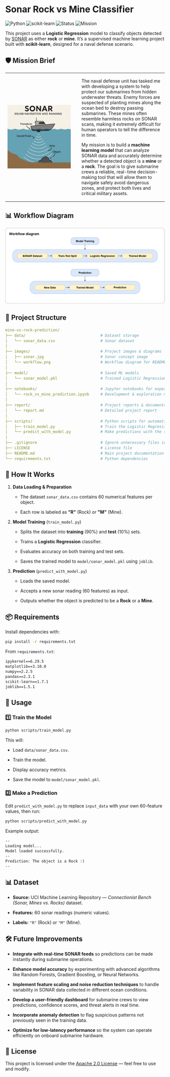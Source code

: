 # Sonar Rock vs Mine Classifier

![Python](https://img.shields.io/badge/Python-3.10-blue?logo=python&logoColor=white) ![scikit-learn](https://img.shields.io/badge/scikit--learn-ML%20Model-orange?logo=scikit-learn&logoColor=white) ![Status](https://img.shields.io/badge/Status-Active-brightgreen) ![Mission](https://img.shields.io/badge/Mission-Naval%20Defense-navy)


This project uses a **Logistic Regression** model to classify objects detected by [SONAR](https://en.wikipedia.org/wiki/Sonar) as either **rock** or **mine**. It’s a supervised machine learning project built with **scikit-learn**, designed for a naval defense scenario.


## 🛡 Mission Brief

<table>
<tr>
<td width="220">
  <img src="images/sonar.jpg" alt="SONAR Icon" width="200" height="200">
</td>
<td>
  <p>
  The naval defense unit has tasked me with developing a system to help protect our submarines from hidden underwater threats. Enemy forces are suspected of planting mines along the ocean bed to destroy passing submarines. These mines often resemble harmless rocks on SONAR scans, making it extremely difficult for human operators to tell the difference in time.  
  </p>
  <p>
  My mission is to build a <strong>machine learning model</strong> that can analyze SONAR data and accurately determine whether a detected object is a <strong>mine</strong> or a <strong>rock</strong>. The goal is to give submarine crews a reliable, real-time decision-making tool that will allow them to navigate safely avoid dangerous zones, and protect both lives and critical military assets.
  </p>
</td>
</tr>
</table>


## 📊 Workflow Diagram

![Training and Prediction Flow](images/workflow.png)


## 📂 Project Structure

```yaml
mine-vs-rock-prediction/
├── data/                                 # Dataset storage
│   └── sonar_data.csv                    # Sonar dataset
│
├── images/                               # Project images & diagrams
│   ├── sonar.jpg                         # Sonar concept image
│   └── workflow.png                      # Workflow diagram for README/report
│
├── model/                                # Saved ML models
│   └── sonar_model.pkl                   # Trained Logistic Regression model
│
├── notebooks/                            # Jupyter notebooks for experiments
│   └── rock_vs_mine_prediction.ipynb     # Development & exploration notebook
│
├── report/                               # Project reports & documentation
│   └── report.md                         # Detailed project report
│
├── scripts/                              # Python scripts for automation
│   ├── train_model.py                    # Train the Logistic Regression model
│   └── predict_with_model.py             # Make predictions with the saved model
│
├── .gitignore                            # Ignore unnecessary files in Git
├── LICENSE                               # License file
├── README.md                             # Main project documentation
└── requirements.txt                      # Python dependencies

```


## 🧠 How It Works

1. **Data Loading & Preparation**
    
    - The dataset `sonar_data.csv` contains 60 numerical features per object.
        
    - Each row is labeled as **"R"** (Rock) or **"M"** (Mine).
        
2. **Model Training** (`train_model.py`)
    
    - Splits the dataset into **training** (90%) and **test** (10%) sets.
        
    - Trains a **Logistic Regression** classifier.
        
    - Evaluates accuracy on both training and test sets.
        
    - Saves the trained model to `model/sonar_model.pkl` using `joblib`.
        
3. **Prediction** (`predict_with_model.py`)
    
    - Loads the saved model.
        
    - Accepts a new sonar reading (60 features) as input.
        
    - Outputs whether the object is predicted to be a **Rock** or a **Mine**.
        


## 📦 Requirements

Install dependencies with:

```bash
pip install -r requirements.txt
```

From `requirements.txt`:

```
ipykernel==6.29.5
matplotlib==3.10.0
numpy==2.2.5
pandas==2.3.1 
scikit-learn==1.7.1
joblib==1.5.1
```


## 🚀 Usage

### 1️⃣ Train the Model

```bash
python scripts/train_model.py
```

This will:

- Load `data/sonar_data.csv`.
    
- Train the model.
    
- Display accuracy metrics.
    
- Save the model to `model/sonar_model.pkl`.
    
### 2️⃣ Make a Prediction

Edit `predict_with_model.py` to replace `input_data` with your own 60-feature values, then run:

```bash
python scripts/predict_with_model.py
```

Example output:

```
--
Loading model...
Model loaded successfully.
--
Prediction: The object is a Rock :)
--
```


## 📊 Dataset

- **Source:** UCI Machine Learning Repository — _Connectionist Bench (Sonar, Mines vs. Rocks)_ dataset.
    
- **Features:** 60 sonar readings (numeric values).
    
- **Labels:** `"R"` (Rock) or `"M"` (Mine).
    

## 🛠 Future Improvements

- **Integrate with real-time SONAR feeds** so predictions can be made instantly during submarine operations.
    
- **Enhance model accuracy** by experimenting with advanced algorithms like Random Forests, Gradient Boosting, or Neural Networks.
    
- **Implement feature scaling and noise reduction techniques** to handle variability in SONAR data collected in different ocean conditions.
    
- **Develop a user-friendly dashboard** for submarine crews to view predictions, confidence scores, and threat alerts in real time.
    
- **Incorporate anomaly detection** to flag suspicious patterns not previously seen in the training data.
    
- **Optimize for low-latency performance** so the system can operate efficiently on onboard submarine hardware.
    

## 📜 License

This project is licensed under the [Apache 2.0 License](https://github.com/abdullahakintobi/mine-vs-rock-prediction#) — feel free to use and modify.
